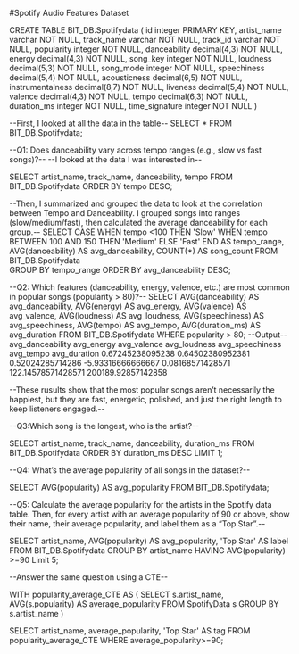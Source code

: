 
#Spotify Audio Features Dataset

CREATE TABLE BIT_DB.Spotifydata (
id integer PRIMARY KEY,
artist_name varchar NOT NULL,
track_name varchar NOT NULL,
track_id varchar NOT NULL,
popularity integer NOT NULL,
danceability decimal(4,3) NOT NULL,
energy decimal(4,3) NOT NULL,
song_key integer NOT NULL,
loudness decimal(5,3) NOT NULL,
song_mode integer NOT NULL,
speechiness decimal(5,4) NOT NULL,
acousticness decimal(6,5) NOT NULL,
instrumentalness decimal(8,7) NOT NULL,
liveness decimal(5,4) NOT NULL,
valence decimal(4,3) NOT NULL,
tempo decimal(6,3) NOT NULL,
duration_ms integer NOT NULL,
time_signature integer NOT NULL )

--First, I looked at all the data in the table--
SELECT * 
FROM BIT_DB.Spotifydata;

--Q1: Does danceability vary across tempo ranges (e.g., slow vs fast songs)?--
--I looked at the data I was interested in--

SELECT artist_name, track_name, danceability, tempo
FROM BIT_DB.Spotifydata
ORDER BY tempo DESC;

--Then, I summarized and grouped the data to look at the correlation between Tempo and Danceability. I grouped songs into ranges (slow/medium/fast), then calculated the average danceability for each group.--
SELECT 
      CASE 
          WHEN tempo <100 THEN 'Slow'
          WHEN tempo BETWEEN 100 AND 150 THEN 'Medium'
          ELSE 'Fast'
      END AS tempo_range,
      AVG(danceability) AS avg_danceability,
      COUNT(*) AS song_count
FROM BIT_DB.Spotifydata     
GROUP BY tempo_range
ORDER BY avg_danceability DESC; 

--Q2: Which features (danceability, energy, valence, etc.) are most common in popular songs (popularity > 80)?--
SELECT 
    AVG(danceability) AS avg_danceability,
    AVG(energy) AS avg_energy,
    AVG(valence) AS avg_valence,
    AVG(loudness) AS avg_loudness,
    AVG(speechiness) AS avg_speechiness,
    AVG(tempo) AS avg_tempo,
    AVG(duration_ms) AS avg_duration
FROM BIT_DB.Spotifydata
WHERE popularity > 80;
--Output--
avg_danceability	avg_energy	      avg_valence	      avg_loudness	    avg_speechiness	  avg_tempo	          avg_duration
0.67245238095238	0.64502380952381	0.52024285714286	-5.93316666666667	0.08168571428571	122.14578571428571	200189.92857142858

--These rusults show that the most popular songs aren’t necessarily the happiest, but they are fast, energetic, polished, and just the right length to keep listeners engaged.--

--Q3:Which song is the longest, who is the artist?--

SELECT artist_name, track_name, danceability, duration_ms
FROM BIT_DB.Spotifydata
ORDER BY duration_ms DESC
LIMIT 1;

--Q4: What’s the average popularity of all songs in the dataset?--

SELECT AVG(popularity) AS avg_popularity
FROM BIT_DB.Spotifydata;

--Q5: Calculate the average popularity for the artists in the Spotify data table. Then, for every artist with an average popularity of 90 or above, show their name, their average popularity, and label them as a “Top Star”.--

SELECT artist_name, AVG(popularity) AS avg_popularity, 'Top Star' AS label
FROM BIT_DB.Spotifydata
GROUP BY artist_name
HAVING AVG(popularity) >=90
Limit 5;

--Answer the same question using a CTE--

WITH popularity_average_CTE AS (
SELECT s.artist_name,
AVG(s.popularity) AS average_popularity
FROM SpotifyData s 
GROUP BY s.artist_name
)
 
SELECT  artist_name,
        average_popularity,
        'Top Star' AS tag
FROM popularity_average_CTE
WHERE average_popularity>=90;
